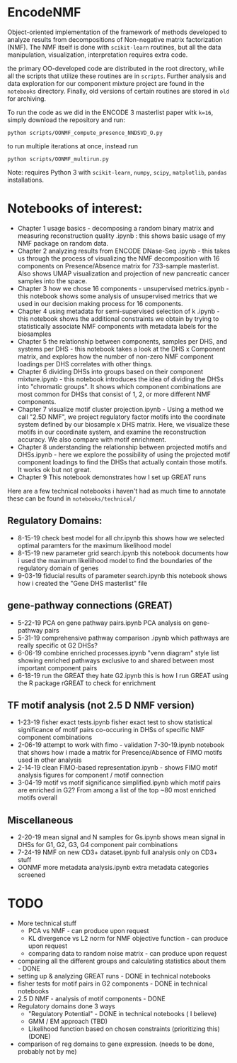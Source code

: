 # EncodeNMF

Object-oriented implementation of the framework of methods developed to analyze results from decompositions of Non-negative matrix factorization (NMF).
The NMF itself is done with `scikit-learn` routines, but all the data manipulation, visualization, interpretation requires extra code. 

the primary OO-developed code are distributed in the root directory, while all the scripts that utilize these routines are in `scripts`. 
Further analysis and data exploration for our component mixture project are found in the `notebooks` directory. Finally, old versions of certain routines are stored in `old` for archiving. 

To run the code as we did in the ENCODE 3 masterlist paper witk `k=16`, simply download the repository and run:

```
python scripts/OONMF_compute_presence_NNDSVD_O.py
```

to run multiple iterations at once, instead run 

```
python scripts/OONMF_multirun.py
```

Note: requires Python 3 with `scikit-learn`, `numpy`, `scipy`, `matplotlib`, `pandas` installations.

# Notebooks of interest:
- Chapter 1 usage basics - decomposing a random binary matrix and measuring reconstruction quality .ipynb : this shows basic usage of my NMF package on random data. 
- Chapter 2 analyzing results from ENCODE DNase-Seq .ipynb - this takes us through the process of visualizing the NMF decomposition with 16 components on Presence/Absence matrix for 733-sample masterlist. Also shows UMAP visualization and projection of new pancreatic cancer samples into the space.
- Chapter 3 how we chose 16 components - unsupervised metrics.ipynb - this notebook shows some analysis of unsupervised metrics that we used in our decision making process for 16 components.
- Chapter 4 using metadata for semi-supervised selection of k .ipynb - this notebook shows the additional constraints we obtain by trying to statistically associate NMF components with metadata labels for the biosamples
- Chapter 5 the relationship between components, samples per DHS, and systems per DHS - this notebook takes a look at the DHS x Component matrix, and explores how the number of non-zero NMF component loadings per DHS correlates with other things.
- Chapter 6 dividing DHSs into groups based on their component mixture.ipynb - this notebook introduces the idea of dividing the DHSs into "chromatic groups". It shows which component combinations are most common for DHSs that consist of 1, 2, or more different NMF components.
- Chapter 7 visualize motif cluster projection.ipynb - Using a method we call "2.5D NMF", we project regulatory factor motifs into the coordinate system defined by our biosample x DHS matrix. Here, we visualize these motifs in our coordinate system, and examine the reconstruction accuracy. We also compare with motif enrichment.
- Chapter 8 understanding the relationship between projected motifs and DHSs.ipynb - here we explore the possibility of using the projected motif component loadings to find the DHSs that actually contain those motifs. It works ok but not great.
- Chapter 9 This notebook demonstrates how I set up GREAT runs 

Here are a few technical notebooks i haven't had as much time to annotate
these can be found in  `notebooks/technical/` 



## Regulatory Domains:
- 8-15-19 check best model for all chr.ipynb this shows how we selected optimal paramters for the maximum likelihood model
- 8-15-19 new parameter grid search.ipynb this notebook documents how i used the maximum likeliihood model to find the boundaries of the regulatory domain of genes
- 9-03-19 fiducial results of parameter search.ipynb this notebook shows how i created the "Gene DHS masterlist" file

## gene-pathway connections (GREAT)

- 5-22-19 PCA on gene pathway pairs.ipynb  PCA analysis on gene-pathway pairs 
- 5-31-19 comprehensive pathway comparison .ipynb which pathways are really specific ot G2 DHSs?
- 6-06-19 combine enriched processes.ipynb "venn diagram" style list showing enriched pathways exclusive to and shared between most important component pairs
- 6-18-19 run the GREAT they hate G2.ipynb this is how I run GREAT using the R package rGREAT to check for enrichment


## TF motif analysis (not 2.5 D NMF version)

- 1-23-19 fisher exact tests.ipynb fisher exact test to show statistical significance of motif pairs co-occuring in DHSs of specific NMF component combinations
- 2-06-19 attempt to work with fimo - validation 7-30-19.ipynb  notebook that shows how i made a matrix for Presence/Absence of FIMO motifs used in other analysis
- 2-14-19 clean FIMO-based representation.ipynb - shows FIMO motif analysis figures for component / motif connection
- 3-04-19 motif vs motif significance simplified.ipynb which motif pairs are enriched in G2? From among a list of the top ~80 most enriched motifs overall


## Miscellaneous 
- 2-20-19 mean signal and N samples for Gs.ipynb shows mean signal in DHSs for G1, G2, G3, G4 component pair combinations
- 7-24-19 NMF on new CD3+ dataset.ipynb full analysis only on CD3+ stuff
- OONMF more metadata analysis.ipynb extra metadata categories screened







# TODO  
- More technical stuff
  - PCA vs NMF - can produce upon request
  - KL divergence vs L2 norm for NMF objective function - can produce upon request
  - comparing data to random noise matrix - can produce upon request
- comparing all the different groups and calculating statistics about them - DONE 
- setting up & analyzing GREAT runs  - DONE in technical notebooks
- fisher tests for motif pairs in G2 components - DONE in technical notebooks
- 2.5 D NMF - analysis of motif components - DONE
- Regulatory domains done 3 ways
  - "Regulatory Potential" - DONE in technical notebooks ( I believe)
  - GMM / EM approach (TBD)  
  - Likelihood function based on chosen constraints (prioritizing this) (DONE)
- comparison of reg domains to gene expression. (needs to be done, probably not by me)
